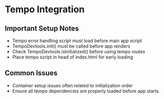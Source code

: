 # Tempo Integration

## Important Setup Notes
- Tempo error handling script must load before main app script
- TempoDevtools.init() must be called before app renders
- Check TempoDevtools.isInitialized() before using tempo routes
- Place tempo script in head of index.html for early loading

## Common Issues
- Container setup issues often related to initialization order
- Ensure all tempo dependencies are properly loaded before app starts
